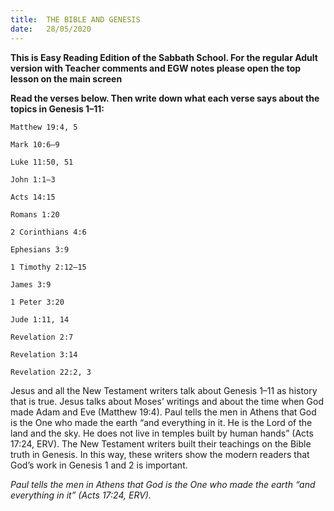 ```yaml
---
title:  THE BIBLE AND GENESIS
date:   28/05/2020
---
```


**This is Easy Reading Edition of the Sabbath School. For the regular Adult version with Teacher comments and EGW notes please open the top lesson on the main screen** 

**Read the verses below. Then write down what each verse says about the topics in Genesis 1–11:**

`Matthew 19:4, 5`

`Mark 10:6–9`

`Luke 11:50, 51`

`John 1:1–3`

`Acts 14:15`

`Romans 1:20`

`2 Corinthians 4:6`

`Ephesians 3:9`

`1 Timothy 2:12–15`

`James 3:9`

`1 Peter 3:20`

`Jude 1:11, 14`

`Revelation 2:7`

`Revelation 3:14`

`Revelation 22:2, 3`

Jesus and all the New Testament writers talk about Genesis 1–11 as history that is true. Jesus talks about Moses’ writings and about the time when God made Adam and Eve (Matthew 19:4). Paul tells the men in Athens that God is the One who made the earth “and everything in it. He is the Lord of the land and the sky. He does not live in temples built by human hands” (Acts 17:24, ERV). The New Testament writers built their teachings on the Bible truth in Genesis. In this way, these writers show the modern readers that God’s work in Genesis 1 and 2 is important.

_Paul tells the men in Athens that God is the One who made the earth “and everything in it” (Acts 17:24, ERV)._
